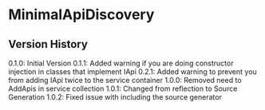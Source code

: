 # MinimalApiDiscovery

## Version History

0.1.0: Initial Version
0.1.1: Added warning if you are doing constructor injection in classes that implement IApi 
0.2.1: Added warning to prevent you from adding IApi twice to the service container
1.0.0: Removed need to AddApis in service collection
1.0.1: Changed from reflection to Source Generation
1.0.2: Fixed issue with including the source generator